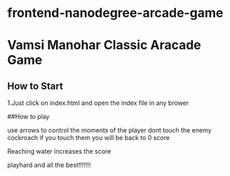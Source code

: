 frontend-nanodegree-arcade-game
===============================

# Vamsi Manohar Classic Aracade Game

## How to Start
1.Just click on index.html and open the index file in any brower

##How to play

use arrows to control the moments of the player
dont touch the enemy cockroach
if you touch them you will be back to 0 score

Reaching water increases the score

playhard and all the best!!!!!!!
